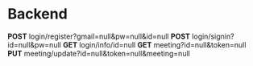 # Backend

**POST** login/register?gmail=null&pw=null&id=null
**POST** login/signin?id=null&pw=null
**GET** login/info/id=null
**GET** meeting?id=null&token=null
**PUT** meeting/update?id=null&token=null&meeting=null